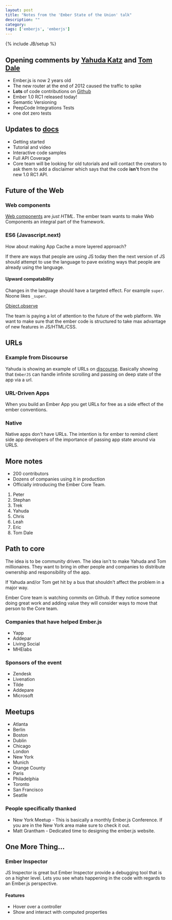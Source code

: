 ```yaml
---
layout: post
title: "Notes from the 'Ember State of the Union' talk"
description: ""
category: 
tags: ['emberjs', 'emberjs']
---
```

{% include JB/setup %}

## Opening comments by [Yahuda Katz](https://twitter.com/wycats) and [Tom Dale](https://twitter.com/tomdale)

* Ember.js is now 2 years old
* The new router at the end of 2012 caused the traffic to spike
* **Lots** of code contributions on [Github](https://github.com/emberjs)
* Ember 1.0 RC1 released today!
* Semantic Versioning
* PeepCode Integrations Tests
* one dot zero tests

## Updates to [docs](http://emberjs.com/guides/)

* Getting started
* Tutorial and video 
* Interactive code samples
* Full API Coverage
* Core team will be looking for old tutorials and will contact the creators to
ask them to add a disclaimer which says that the code **isn't** from the new 1.0
RC1 API.

## Future of the Web

### Web components

[Web
components](http://www.html5rocks.com/en/tutorials/webcomponents/shadowdom/) are
*just HTML*. The ember team wants to make Web Components an integral part of the
framework.

### ES6 (Javascript.next)

How about making App Cache a more layered approach?

If there are ways that people are using JS today then the next version of JS
should attempt to use the language to pave existing ways that people are already
using the language.

#### Upward compatability

Changes in the language should have a targeted effect. For example `super`.
Noone likes `_super`.

[Object.observe](http://wiki.ecmascript.org/doku.php?id=harmony:observe#object.observe)

The team is paying a lot of attention to the future of the web platform. We want
to make sure that the ember code is structured to take max advantage of new
features in JS/HTML/CSS.

## URLs

### Example from Discourse

Yahuda is showing an example of URLs on
[discourse](http://meta.discourse.org/). Basically showing that `EmberJS` can
handle infinite scrolling and passing on deep state of the app via a url.

### URL-Driven Apps

When you build an Ember App you get URLs for free as a side effect of the ember
conventions.

### Native

Native apps don't have URLs. The intention is for ember to remind client side
app developers of the importance of passing app state around via URLS.


## More notes

* 200 contributors
* Dozens of companies using it in production
* Officially introducing the Ember Core Team.

1. Peter
2. Stephan
3. Trek
4. Yahuda
5. Chris
6. Leah
7. Eric
8. Tom Dale

## Path to core

The idea is to be community driven. The idea isn't to make Yahuda and Tom
millionaires. They want to bring in other people and companies to distribute
ownership and responsibility of the app. 

If Yahuda and/or Tom get hit by a bus that shouldn't affect the problem in a
major way.

Ember Core team is watching commits on Github. If they notice someone doing
great work and adding value they will consider ways to move that person to the
Core team.

### Companies that have helped Ember.js

* Yapp
* Addepar
* Living Social
* MHElabs

### Sponsors of the event

* Zendesk 
* Livenation
* Tilde
* Addepare
* Microsoft

## Meetups

* Atlanta
* Berlin
* Boston
* Dublin
* Chicago
* London
* New York
* Munich
* Orange County
* Paris
* Philadelphia
* Toronto
* San Francisco
* Seatlle

### People specifically thanked

* New York Meetup - This is basically a monthly Ember.js Conference. If you are in the New York area make sure to check it out.
* Matt Grantham - Dedicated time to designing the ember.js website.

## One More Thing...

### Ember Inspector

JS Inspector is great but Ember Inspector provide a debugging tool that is on a higher level.  Lets you see whats happening in the code with regards to an Ember.js
perspective.

#### Features

* Hover over a controller
* Show and interact with computed properties
